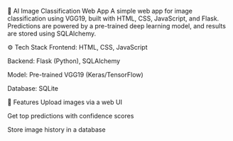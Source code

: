 🧠 AI Image Classification Web App
A simple web app for image classification using VGG19, built with HTML, CSS, JavaScript, and Flask. Predictions are powered by a pre-trained deep learning model, and results are stored using SQLAlchemy.

⚙️ Tech Stack
Frontend: HTML, CSS, JavaScript

Backend: Flask (Python), SQLAlchemy

Model: Pre-trained VGG19 (Keras/TensorFlow)

Database: SQLite

🚀 Features
Upload images via a web UI

Get top predictions with confidence scores

Store image history in a database

